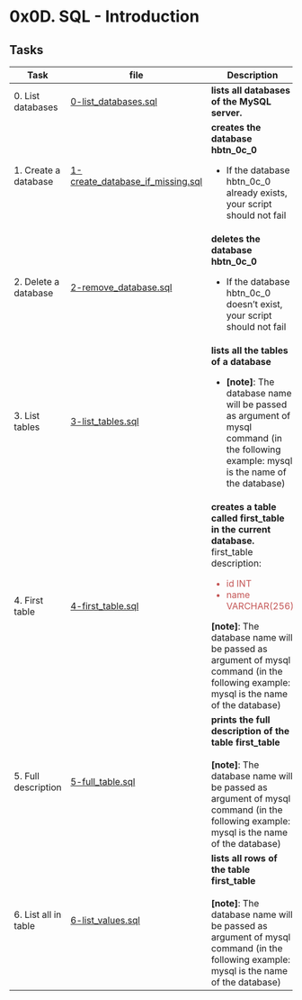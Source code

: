 # 0x0D. SQL - Introduction

## Tasks

|  Task  | file  | Description |
|--------|-------|------------ |
|  0. List databases | [0-list_databases.sql](https://github.com/SHEFOO10/alx-higher_level_programming/tree/main/0x0D-SQL_introduction/0-list_databases.sql)  | **lists all databases of the MySQL server.** |
| 1. Create a database | [1-create_database_if_missing.sql](https://github.com/SHEFOO10/alx-higher_level_programming/tree/main/0x0D-SQL_introduction/1-create_database_if_missing.sql)| **creates the database hbtn_0c_0**<ul><li>If the database hbtn_0c_0 already exists, your script should not fail</li></ul>|
| 2. Delete a database | [2-remove_database.sql](https://github.com/SHEFOO10/alx-higher_level_programming/tree/main/0x0D-SQL_introduction/2-remove_database.sql)| **deletes the database hbtn_0c_0**<ul><li>If the database hbtn_0c_0 doesn’t exist, your script should not fail</li></ul>|
| 3. List tables | [3-list_tables.sql](https://github.com/SHEFOO10/alx-higher_level_programming/tree/main/0x0D-SQL_introduction/3-list_tables.sql)| **lists all the tables of a database**<ul><li>**[note]**: The database name will be passed as argument of mysql command (in the following example: mysql is the name of the database)</li></ul>|
| 4. First table | [4-first_table.sql](https://github.com/SHEFOO10/alx-higher_level_programming/tree/main/0x0D-SQL_introduction/4-first_table.sql)|**creates a table called first_table in the current database.**<br>first_table description:<ul><li style='color: #C45555;'>id INT</li><li style='color: #C45555;'>name VARCHAR(256)</li></ul>**[note]**: The database name will be passed as argument of mysql command (in the following example: mysql is the name of the database)|
| 5. Full description | [5-full_table.sql](https://github.com/SHEFOO10/alx-higher_level_programming/tree/main/0x0D-SQL_introduction/5-full_table.sql)|**prints the full description of the table first_table**<br><br>**[note]**: The database name will be passed as argument of mysql command (in the following example: mysql is the name of the database)|
| 6. List all in table | [6-list_values.sql](https://github.com/SHEFOO10/alx-higher_level_programming/tree/main/0x0D-SQL_introduction/6-list_values.sql)|**lists all rows of the table first_table**<br><br>**[note]**: The database name will be passed as argument of mysql command (in the following example: mysql is the name of the database)|
